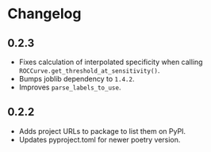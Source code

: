 # Changelog

## 0.2.3

 - Fixes calculation of interpolated specificity when calling `ROCCurve.get_threshold_at_sensitivity()`.
 - Bumps joblib dependency to `1.4.2`.
 - Improves `parse_labels_to_use`.

## 0.2.2

 - Adds project URLs to package to list them on PyPI.
 - Updates pyproject.toml for newer poetry version.
